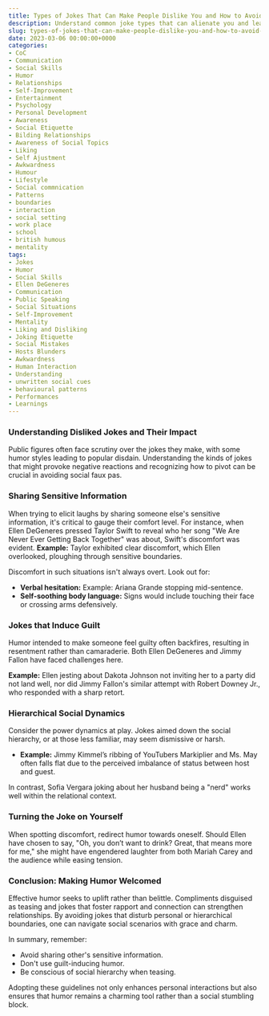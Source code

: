 ```yaml
---
title: Types of Jokes That Can Make People Dislike You and How to Avoid Them
description: Understand common joke types that can alienate you and learn how to make jokes that foster connections and positive reactions.
slug: types-of-jokes-that-can-make-people-dislike-you-and-how-to-avoid-them
date: 2023-03-06 00:00:00+0000
categories:
- CoC
- Communication
- Social Skills
- Humor
- Relationships
- Self-Improvement
- Entertainment
- Psychology
- Personal Development
- Awareness
- Social Etiquette
- Bilding Relationships
- Awareness of Social Topics
- Liking
- Self Ajustment
- Awkwardness
- Humour
- Lifestyle
- Social commnication
- Patterns
- boundaries
- interaction
- social setting
- work place
- school
- british humous
- mentality
tags:
- Jokes
- Humor
- Social Skills
- Ellen DeGeneres
- Communication
- Public Speaking
- Social Situations
- Self-Improvement
- Mentality
- Liking and Disliking
- Joking Etiquette
- Social Mistakes
- Hosts Blunders
- Awkwardness
- Human Interaction
- Understanding
- unwritten social cues
- behavioural patterns
- Performances
- Learnings
---
```


### Understanding Disliked Jokes and Their Impact

Public figures often face scrutiny over the jokes they make, with some humor styles leading to popular disdain. Understanding the kinds of jokes that might provoke negative reactions and recognizing how to pivot can be crucial in avoiding social faux pas.

### Sharing Sensitive Information

When trying to elicit laughs by sharing someone else's sensitive information, it's critical to gauge their comfort level. For instance, when Ellen DeGeneres pressed Taylor Swift to reveal who her song "We Are Never Ever Getting Back Together" was about, Swift's discomfort was evident. **Example:** Taylor exhibited clear discomfort, which Ellen overlooked, ploughing through sensitive boundaries.

Discomfort in such situations isn't always overt. Look out for:

- **Verbal hesitation:** Example: Ariana Grande stopping mid-sentence.
- **Self-soothing body language:** Signs would include touching their face or crossing arms defensively.

### Jokes that Induce Guilt

Humor intended to make someone feel guilty often backfires, resulting in resentment rather than camaraderie. Both Ellen DeGeneres and Jimmy Fallon have faced challenges here.

**Example:** Ellen jesting about Dakota Johnson not inviting her to a party did not land well, nor did Jimmy Fallon's similar attempt with Robert Downey Jr., who responded with a sharp retort.

### Hierarchical Social Dynamics

Consider the power dynamics at play. Jokes aimed down the social hierarchy, or at those less familiar, may seem dismissive or harsh.

- **Example:** Jimmy Kimmel’s ribbing of YouTubers Markiplier and Ms. May often falls flat due to the perceived imbalance of status between host and guest.

In contrast, Sofia Vergara joking about her husband being a "nerd" works well within the relational context.

### Turning the Joke on Yourself

When spotting discomfort, redirect humor towards oneself. Should Ellen have chosen to say, "Oh, you don’t want to drink? Great, that means more for me," she might have engendered laughter from both Mariah Carey and the audience while easing tension.

### Conclusion: Making Humor Welcomed

Effective humor seeks to uplift rather than belittle. Compliments disguised as teasing and jokes that foster rapport and connection can strengthen relationships. By avoiding jokes that disturb personal or hierarchical boundaries, one can navigate social scenarios with grace and charm.

In summary, remember:

- Avoid sharing other's sensitive information.
- Don't use guilt-inducing humor.
- Be conscious of social hierarchy when teasing.

Adopting these guidelines not only enhances personal interactions but also ensures that humor remains a charming tool rather than a social stumbling block.
